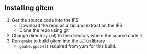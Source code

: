 ## Installing gitcm

1. Get the source code into the IFS
   * Download the repo [as a zip](https://github.com/worksofliam/gitcm/archive/refs/heads/main.zip) and extract on the IFS
   * Clone the repo using git
2. Change directory (`cd`) to the directory where the source code it
3. Run `gmake` to build gitcm into the `GITCM` library
   * `gmake.ppc64` is required from yum for this build.
